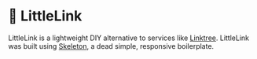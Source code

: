 # 🔗 LittleLink

LittleLink is a lightweight DIY alternative to services like [Linktree](https://linktr.ee). LittleLink was built using [Skeleton](http://getskeleton.com/), a dead simple, responsive boilerplate.